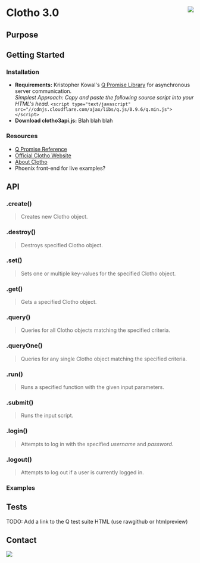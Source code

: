 # Clotho 3.0   <img align="right" src="http://cidarlab.org/wp-content/uploads/2013/08/research-clotho.png" />
<!-- ![](http://cidarlab.org/wp-content/uploads/2013/08/research-clotho.png) -->

## Purpose

## Getting Started

### Installation
* **Requirements:** Kristopher Kowal's [Q Promise Library](https://github.com/kriskowal/q) for asynchronous server communication.<br />
    *Simplest Approach: Copy and paste the following source script into your HTML's head.*
    `<script type="text/javascript" src="//cdnjs.cloudflare.com/ajax/libs/q.js/0.9.6/q.min.js"></script>`
* **Download clotho3api.js:** Blah blah blah 

### Resources
* [Q Promise Reference](https://github.com/kriskowal/q/wiki/API-Reference)
* [Official Clotho Website](http://www.clothocad.org/)
* [About Clotho](http://cidarlab.org/clotho/)
* Phoenix front-end for live examples?

## API
### .create()
> Creates new Clotho object.

### .destroy()
> Destroys specified Clotho object.

### .set()
> Sets one or multiple key-values for the specified Clotho object.

### .get()
> Gets a specified Clotho object.  

### .query()
> Queries for all Clotho objects matching the specified criteria.

### .queryOne()
> Queries for any single Clotho object matching the specified criteria.

### .run()
> Runs a specified function with the given input parameters.

### .submit()
> Runs the input script.

### .login()
> Attempts to log in with the specified *username* and *password*.

### .logout()
> Attempts to log out if a user is currently logged in.

### Examples

## Tests
TODO: Add a link to the Q test suite HTML (use rawgithub or htmlpreview)

## Contact

![](http://cidarlab.org/wp-content/uploads/2013/08/logo-adjusted.png)